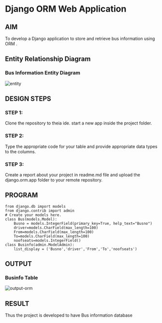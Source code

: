 # Django ORM Web Application

## AIM
To develop a Django application to store and retrieve bus information using ORM .

## Entity Relationship Diagram

### Bus Information Entity Diagram

![entity](https://user-images.githubusercontent.com/118704873/209542725-056b9182-2b99-4c51-a1d8-87d9d7c48cbd.png)




## DESIGN STEPS

### STEP 1:
Clone the repository to theia ide. start a new app inside the project folder.

### STEP 2:
Type the appropriate code for your table and provide appropriate data types to the columns.
### STEP 3:
Create a report about your project in readme.md file and upload the django.orm.app folder to your remote repository.

## PROGRAM
```
from django.db import models
from django.contrib import admin
# Create your models here.
class Bus(models.Model):
    Busno = models.IntegerField(primary_key=True, help_text="Busno")
    driver=models.CharField(max_length=100)
    From=models.CharField(max_length=100)
    To=models.CharField(max_length=100)
    noofseats=models.IntegerField()
class Businfo(admin.ModelAdmin):
    list_display = ('Busno','driver','From','To','noofseats')    

```
## OUTPUT

### Businfo Table
![output-orm](https://user-images.githubusercontent.com/118704873/209543889-9c49ef16-157b-4c50-ae0c-74da97039e0a.png)




## RESULT
Thus the project is developed to have Bus information database
